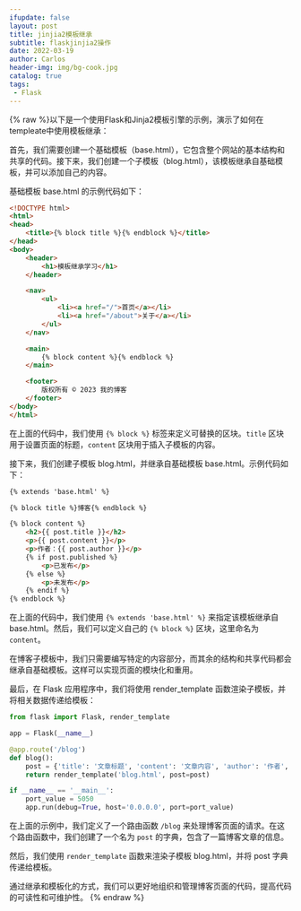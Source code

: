 ```yaml
---
ifupdate: false
layout: post
title: jinjia2模板继承
subtitle: flaskjinjia2操作
date: 2022-03-19
author: Carlos
header-img: img/bg-cook.jpg
catalog: true
tags:
 - Flask
---
```

{% raw %}以下是一个使用Flask和Jinja2模板引擎的示例，演示了如何在templeate中使用模板继承：

首先，我们需要创建一个基础模板（base.html），它包含整个网站的基本结构和共享的代码。接下来，我们创建一个子模板（blog.html），该模板继承自基础模板，并可以添加自己的内容。

基础模板 base.html 的示例代码如下：

```html
<!DOCTYPE html>
<html>
<head>
    <title>{% block title %}{% endblock %}</title>
</head>
<body>
    <header>
        <h1>模板继承学习</h1>
    </header>

    <nav>
        <ul>
            <li><a href="/">首页</a></li>
            <li><a href="/about">关于</a></li>
        </ul>
    </nav>

    <main>
        {% block content %}{% endblock %}
    </main>

    <footer>
        版权所有 © 2023 我的博客
    </footer>
</body>
</html>
```

在上面的代码中，我们使用 `{% block %}` 标签来定义可替换的区块。`title` 区块用于设置页面的标题，`content` 区块用于插入子模板的内容。

接下来，我们创建子模板 blog.html，并继承自基础模板 base.html。示例代码如下：

```html
{% extends 'base.html' %}

{% block title %}博客{% endblock %}

{% block content %}
    <h2>{{ post.title }}</h2>
    <p>{{ post.content }}</p>
    <p>作者：{{ post.author }}</p>
    {% if post.published %}
        <p>已发布</p>
    {% else %}
        <p>未发布</p>
    {% endif %}
{% endblock %}
```

在上面的代码中，我们使用 `{% extends 'base.html' %}` 来指定该模板继承自 base.html。然后，我们可以定义自己的 `{% block %}` 区块，这里命名为 `content`。

在博客子模板中，我们只需要编写特定的内容部分，而其余的结构和共享代码都会继承自基础模板。这样可以实现页面的模块化和重用。

最后，在 Flask 应用程序中，我们将使用 render_template 函数渲染子模板，并将相关数据传递给模板：

```python
from flask import Flask, render_template

app = Flask(__name__)

@app.route('/blog')
def blog():
    post = {'title': '文章标题', 'content': '文章内容', 'author': '作者', 'published': True}
    return render_template('blog.html', post=post)

if __name__ == '__main__':
    port_value = 5050
    app.run(debug=True, host='0.0.0.0', port=port_value)
```

在上面的示例中，我们定义了一个路由函数 `/blog` 来处理博客页面的请求。在这个路由函数中，我们创建了一个名为 `post` 的字典，包含了一篇博客文章的信息。

然后，我们使用 `render_template` 函数来渲染子模板 blog.html，并将 post 字典传递给模板。

通过继承和模板化的方式，我们可以更好地组织和管理博客页面的代码，提高代码的可读性和可维护性。
{% endraw %}